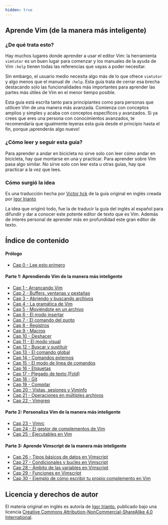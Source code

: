 ```yaml
---
hidden: true
---
```


## Aprende Vim \(de la manera más inteligente\)

### ¿De qué trata esto?

Hay muchos lugares donde aprender a usar el editor Vim: la herramienta `vimtutor` es un buen lugar para comenzar y los manuales de la ayuda de Vim `:help` tienen todas las referencias que vayas a poder necesitar.

Sin embargo, el usuario medio necesita algo más de lo que ofrece `vimtutor` y algo menos que el manual de `:help`. Esta guía trata de cerrar esa brecha destacando solo las funcionalidades más importantes para aprender las partes más útiles de Vim en el menor tiempo posible.

Esta guía está escrita tanto para principiantes como para personas que utilicen Vim de una manera más avanzada. Comienza con conceptos amplios y simples y acaba con conceptos específicos y avanzados. Si ya crees que eres una persona con conocimientos avanzados, te recomendaría que igualmente leyeras esta guía desde el principio hasta el fin, porque ¡aprenderás algo nuevo!

### ¿Cómo leer y seguir esta guía?

Para aprender a andar en bicicleta no sirve solo con leer cómo andar en bicicleta, hay que montarse en una y practicar. Para aprender sobre Vim pasa algo similar. No sirve solo con leer esta u otras guías, hay que practicar a la vez que lees.

### Cómo surgió la idea

Es una traducción hecha por [Victor hck](https://github.com/victorhck/Aprende-Vim) de la guía original en inglés creada por [Igor Irianto](https://github.com/iggredible/Learn-Vim)

La idea que originó todo, fue la de traducir la guía del inglés al español para difundir y dar a conocer este potente editor de texto que es Vim. Además de interés personal de aprender más en profundidad este gran editor de texto.

## Índice de contenido

#### Prólogo

* [Cap 0     - Lee esto primero](cap00-lee-esto-primero.md)

#### Parte 1: Aprendiendo Vim de la manera más inteligente

* [Cap 1  - Arrancando Vim](cap01-empezando-en-vim.md)
* [Cap 2  - Buffers, ventanas y pestañas](cap02-buffers-ventanas-pestanas.md)
* [Cap 3  - Abriendo y buscando archivos](cap03-abriendo-y-buscando-archivos.md)
* [Cap 4  - La gramática de Vim](cap04-gramatica-vim.md)
* [Cap 5  - Moviéndote en un archivo](cap05-moviendote-en-un-archivo.md)
* [Cap 6  - El modo insertar](cap06-modo-insertar.md)
* [Cap 7  - El comando del punto](cap07-el-comando-del-punto.md)
* [Cap 8  - Registros](cap08-registros.md)
* [Cap 9  - Macros](cap09-macros.md)
* [Cap 10 - Deshacer](cap10-deshacer.md)
* [Cap 11 - El modo visual](cap11-modo-visual.md)
* [Cap 12 - Buscar y sustituir](cap12-buscar-y-sustituir.md)
* [Cap 13 - El comando global](cap13-el-comando-global.md)
* [Cap 14 - Comandos externos](cap14-comandos-externos.md)
* [Cap 15 - El modo de línea de comandos](cap15-modo-linea-comandos.md)
* [Cap 16 - Etiquetas](cap16-etiquetas.md)
* [Cap 17 - Plegado de texto (Fold)](cap17-plegado.md)
* [Cap 18 - Git](cap18-git.md)
* [Cap 19 - Compilar](cap19-compilar.md)
* [Cap 20 - Vistas, sesiones y Viminfo](cap20-vistas-sesiones-viminfo.md)
* [Cap 21 - Operaciones en múltiples archivos](cap21-operaciones-múltiples-archivos.md)
* [Cap 22 - Vimgrep](cap22-vimgrep.md)

#### Parte 2: Personaliza Vim de la manera más inteligente

* [Cap 23 - Vimrc](cap23-vimrc.md)
* [Cap 24 - El gestor de complementos de Vim](cap24-paquetes-vim.md)
* [Cap 25 - Ejecutables en Vim](cap25-ejecutables-vim.md)

#### Parte 3: Aprende Vimscript de la manera más inteligente

* [Cap 26 - Tipos básicos de datos en Vimscript](cap26-tipos-basicos-datos-en-vimscript.md)
* [Cap 27 - Condicionales y bucles en Vimscript](cap27-condicionales-y-bucles-vimscript.md)
* [Cap 28 - Ámbito de las variables en Vimscript](cap28-ambito-variables-vimscript.md)
* [Cap 29 - Funciones en Vimscript](cap29-funciones-vimscript.md)
* [Cap 30 - Ejemplo de cómo escribir tu propio complemento en Vim](cap30-ejemplo-cómo-escribir-un-complemento.md)

## Licencia y derechos de autor

El materia original en inglés es autoría de [Igor Irianto.](https://github.com/iggredible/Learn-Vim) publicado bajo una licencia [Creative Commons Attribution-NonCommercial-ShareAlike 4.0 International](http://creativecommons.org/licenses/by-nc-sa/4.0/).

